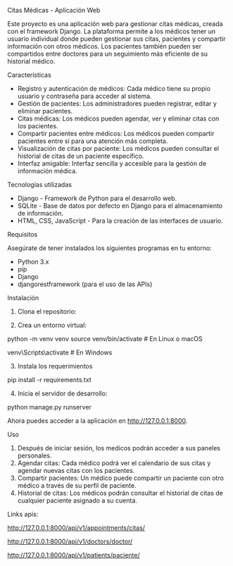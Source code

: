 Citas Médicas - Aplicación Web

Este proyecto es una aplicación web para gestionar citas médicas, creada con el framework Django. La plataforma permite a los médicos tener un usuario individual donde pueden gestionar sus citas, pacientes y compartir información con otros médicos. Los pacientes también pueden ser compartidos entre doctores para un seguimiento más eficiente de su historial médico.

Características

- Registro y autenticación de médicos: Cada médico tiene su propio usuario y contraseña para acceder al sistema.
- Gestión de pacientes: Los administradores pueden registrar, editar y eliminar pacientes.
- Citas médicas: Los médicos pueden agendar, ver y eliminar citas con los pacientes.
- Compartir pacientes entre médicos: Los médicos pueden compartir pacientes entre sí para una atención más completa.
- Visualización de citas por paciente: Los médicos pueden consultar el historial de citas de un paciente específico.
- Interfaz amigable: Interfaz sencilla y accesible para la gestión de información médica.

Tecnologías utilizadas

- Django - Framework de Python para el desarrollo web.
- SQLite - Base de datos por defecto en Django para el almacenamiento de información.
- HTML, CSS, JavaScript - Para la creación de las interfaces de usuario.


Requisitos

Asegúrate de tener instalados los siguientes programas en tu entorno:

- Python 3.x
- pip
- Django
- djangorestframework (para el uso de las APIs)

Instalación

1. Clona el repositorio:

2. Crea un entorno virtual:

python -m venv venv
source venv/bin/activate  # En Linux o macOS

venv\Scripts\activate     # En Windows

3. Instala los requerimientos

pip install -r requirements.txt

4. Inicia el servidor de desarrollo:

python manage.py runserver

Ahora puedes acceder a la aplicación en http://127.0.0.1:8000.

Uso

1. Después de iniciar sesión, los medicos podrán acceder a sus paneles personales.
2. Agendar citas: Cada médico podrá ver el calendario de sus citas y agendar nuevas citas con los pacientes.
3. Compartir pacientes: Un médico puede compartir un paciente con otro médico a través de su perfil de paciente.
4. Historial de citas: Los médicos podrán consultar el historial de citas de cualquier paciente asignado a su cuenta.


Links apis:

http://127.0.0.1:8000/api/v1/appointments/citas/

http://127.0.0.1:8000/api/v1/doctors/doctor/

http://127.0.0.1:8000/api/v1/patients/paciente/